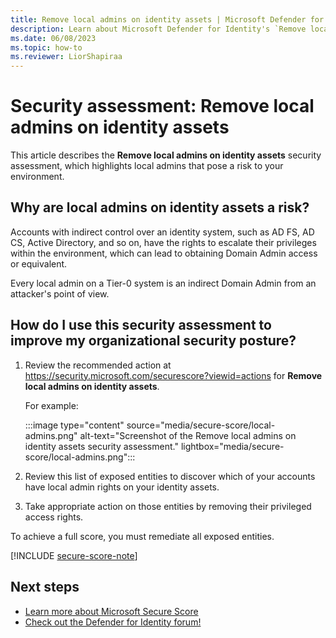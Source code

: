 ```yaml
---
title: Remove local admins on identity assets | Microsoft Defender for Identity
description: Learn about Microsoft Defender for Identity's `Remove local admins on identity assets` security assessment in Microsoft Secure Score.
ms.date: 06/08/2023
ms.topic: how-to
ms.reviewer: LiorShapiraa
---
```


# Security assessment: Remove local admins on identity assets

This article describes the **Remove local admins on identity assets** security assessment, which highlights local admins that pose a risk to your environment.

## Why are local admins on identity assets a risk?

Accounts with indirect control over an identity system, such as AD FS, AD CS, Active Directory, and so on, have the rights to escalate their privileges within the environment, which can lead to obtaining Domain Admin access or equivalent. 

Every local admin on a Tier-0 system is an indirect Domain Admin from an attacker's point of view.

## How do I use this security assessment to improve my organizational security posture?

1. Review the recommended action at <https://security.microsoft.com/securescore?viewid=actions> for **Remove local admins on identity assets**.

    For example:

    :::image type="content" source="media/secure-score/local-admins.png" alt-text="Screenshot of the Remove local admins on identity assets security assessment." lightbox="media/secure-score/local-admins.png":::

1. Review this list of exposed entities to discover which of your accounts have local admin rights on your identity assets.

1. Take appropriate action on those entities by removing their privileged access rights.

To achieve a full score, you must remediate all exposed entities.

[!INCLUDE [secure-score-note](../includes/secure-score-note.md)]

## Next steps

- [Learn more about Microsoft Secure Score](/microsoft-365/security/defender/microsoft-secure-score)
- [Check out the Defender for Identity forum!](<https://aka.ms/MDIcommunity>)

